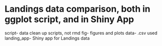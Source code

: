 # Landings data comparison, both in ggplot script, and in Shiny App

script- data clean up scripts, not rmd
fig- figures and plots
data- .csv used 
landing_app- Shiny app for Landings data